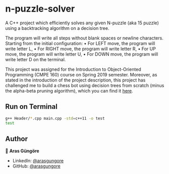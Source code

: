 # n-puzzle-solver

A C++ project which efficiently solves any given N-puzzle (aka 15 puzzle) using a backtracking algorithm on a decision tree.

The program will write all steps without blank spaces or newline characters. Starting from the initial configuration:
• For LEFT move, the program will write letter L,
• For RIGHT move, the program will write letter R,
• For UP move, the program will write letter U,
• For DOWN move, the program will write letter D on the terminal.

This project was assigned for the Introduction to Object-Oriented Programming (CMPE 160) course on Spring 2019 semester.
Moreover, as stated in the introduction of the project description, this project has challenged me to build a chess bot
using decision trees from scratch (minus the alpha-beta pruning algorithm), which you can find it [here](https://github.com/arasgungore/chess-bot).



## Run on Terminal

```sh
g++ Header/*.cpp main.cpp -std=c++11 -o test
test
```



## Author

👤 **Aras Güngöre**

* LinkedIn: [@arasgungore](https://www.linkedin.com/in/arasgungore)
* GitHub: [@arasgungore](https://github.com/arasgungore)
